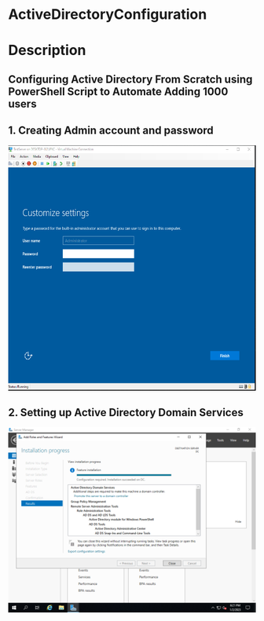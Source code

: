 # ActiveDirectoryConfiguration

<h1>Description</h1>
  
<h2>Configuring Active Directory From Scratch using PowerShell Script to Automate Adding 1000 users</h2>
 
  <h2>1. Creating Admin account and password </h2>
 
 <img src="WindowsServerVM.png" height="500" >
 
 <h2> 2. Setting up Active Directory Domain Services </h2>
 
 <img src="SettingUpAD.png" >

